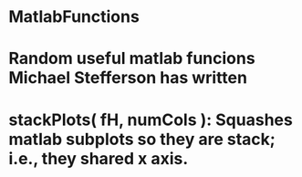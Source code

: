 # MatlabFunctions
# Random useful matlab funcions Michael Stefferson has written
#
# stackPlots( fH, numCols ): Squashes matlab subplots so they are stack; i.e., they shared x axis.

 
